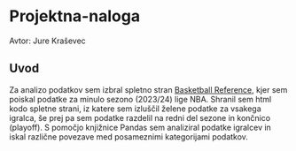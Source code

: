 # Projektna-naloga

Avtor: Jure Kraševec

## Uvod

Za analizo podatkov sem izbral spletno stran [Basketball Reference](https://www.basketball-reference.com/), kjer sem poiskal podatke za minulo sezono (2023/24) lige NBA.
Shranil sem html kodo spletne strani, iz katere sem izluščil želene podatke za vsakega igralca, še prej pa sem podatke razdelil na redni del sezone in končnico (playoff).
S pomočjo knjižnice Pandas sem analiziral podatke igralcev in iskal različne povezave med posameznimi kategorijami podatkov.